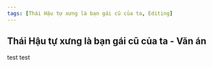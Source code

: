 ```yaml
---
tags: [Thái Hậu tự xưng là bạn gái cũ của ta, Editing]
---
```

## Thái Hậu tự xưng là bạn gái cũ của ta - Văn án

test test

